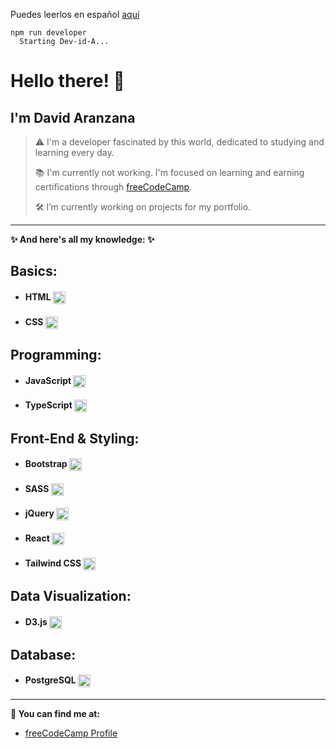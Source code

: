Puedes leerlos en español [aquí](README.md)
```
npm run developer
  Starting Dev-id-A...
```

# Hello there! 👋

## I'm David Aranzana

> ⚠️ I'm a developer fascinated by this world, dedicated to studying and learning every day.  
>
> 📚 I'm currently not working. I'm focused on learning and earning certifications through [freeCodeCamp](https://www.freecodecamp.org/).  
>
> 🛠️ I’m currently working on projects for my portfolio.
---

**✨ And here's all my knowledge: ✨**

## **Basics**:
- #### HTML <img src="https://cdn.jsdelivr.net/gh/devicons/devicon/icons/html5/html5-original.svg" width="20" height="20" align="top"/>
- #### CSS <img src="https://cdn.jsdelivr.net/gh/devicons/devicon/icons/css3/css3-original.svg" width="20" height="20" align="top"/>

## **Programming**:
- #### JavaScript <img src="https://cdn.jsdelivr.net/gh/devicons/devicon/icons/javascript/javascript-original.svg" width="20" height="20" align="top"/>
- #### TypeScript <img src="https://cdn.jsdelivr.net/gh/devicons/devicon/icons/typescript/typescript-original.svg" width="20" height="20" align="top"/>

## **Front-End & Styling**:
- #### Bootstrap <img src="https://cdn.jsdelivr.net/gh/devicons/devicon/icons/bootstrap/bootstrap-original.svg" width="20" height="20" align="top"/>
- #### SASS <img src="https://cdn.jsdelivr.net/gh/devicons/devicon/icons/sass/sass-original.svg" width="20" height="20" align="top"/>
- #### jQuery <img src="https://cdn.jsdelivr.net/gh/devicons/devicon/icons/jquery/jquery-original.svg" width="20" height="20" align="top"/>
- #### React <img src="https://cdn.jsdelivr.net/gh/devicons/devicon/icons/react/react-original.svg" width="20" height="20" align="top"/>
- #### Tailwind CSS <img src="https://cdn.jsdelivr.net/gh/devicons/devicon/icons/tailwindcss/tailwindcss-original.svg" width="20" height="20" align="top"/>

## **Data Visualization**:
- #### D3.js <img src="https://cdn.jsdelivr.net/gh/devicons/devicon/icons/d3js/d3js-original.svg" width="20" height="20" align="top"/>

## **Database**:
- #### PostgreSQL <img src="https://cdn.jsdelivr.net/gh/devicons/devicon/icons/postgresql/postgresql-original.svg" width="20" height="20" align="top"/>

---

**🔗 You can find me at:**

- [freeCodeCamp Profile](https://www.freecodecamp.org/-Dev-id)
